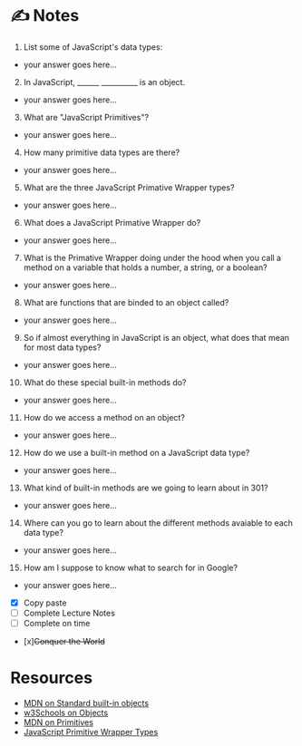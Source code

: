 # ✍️ Notes
1. List some of JavaScript's data types:
- your answer goes here...

2. In JavaScript, ______ __________ is an object.
- your answer goes here...

3. What are "JavaScript Primitives"?
- your answer goes here...

4. How many primitive data types are there?
- your answer goes here...

5. What are the three JavaScript Primative Wrapper types?
- your answer goes here...

6. What does a JavaScript Primative Wrapper do?
- your answer goes here...

7. What is the Primative Wrapper doing under the hood when you call a method on a variable that holds a number, a string, or a boolean?
- your answer goes here...

8. What are functions that are binded to an object called?
- your answer goes here...

9. So if almost everything in JavaScript is an object, what does that mean for most data types?
- your answer goes here...

10. What do these special built-in methods do?
- your answer goes here...

11. How do we access a method on an object?
- your answer goes here...

12. How do we use a built-in method on a JavaScript data type?
- your answer goes here...

13. What kind of built-in methods are we going to learn about in 301?
- your answer goes here...

14. Where can you go to learn about the different methods avaiable to each data type?
- your answer goes here...

15. How am I suppose to know what to search for in Google?
- your answer goes here...
 - [x] Copy paste
 - [ ] Complete Lecture Notes
 - [ ] Complete on time
 - [x]~~Conquer the World~~
# Resources
- [MDN on Standard built-in objects](https://developer.mozilla.org/en-US/docs/Web/JavaScript/Reference/Global_Objects)
- [w3Schools on Objects](https://www.w3schools.com/js/js_object_definition.asp)
- [MDN on Primitives](https://developer.mozilla.org/en-US/docs/Glossary/Primitive)
- [JavaScript Primitive Wrapper Types](https://www.javascripttutorial.net/javascript-primitive-wrapper-types/)